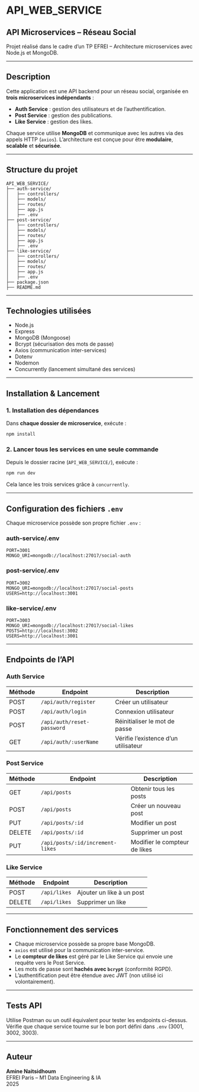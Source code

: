 # API_WEB_SERVICE  
## API Microservices – Réseau Social

Projet réalisé dans le cadre d’un TP EFREI – Architecture microservices avec Node.js et MongoDB.

---

## Description

Cette application est une API backend pour un réseau social, organisée en **trois microservices indépendants** :

- **Auth Service** : gestion des utilisateurs et de l’authentification.
- **Post Service** : gestion des publications.
- **Like Service** : gestion des likes.

Chaque service utilise **MongoDB** et communique avec les autres via des appels HTTP (`axios`). L’architecture est conçue pour être **modulaire**, **scalable** et **sécurisée**.

---

## Structure du projet

```
API_WEB_SERVICE/
├── auth-service/
│   ├── controllers/
│   ├── models/
│   ├── routes/
│   ├── app.js
│   ├── .env
├── post-service/
│   ├── controllers/
│   ├── models/
│   ├── routes/
│   ├── app.js
│   ├── .env
├── like-service/
│   ├── controllers/
│   ├── models/
│   ├── routes/
│   ├── app.js
│   ├── .env
├── package.json
├── README.md
```

---

## Technologies utilisées

- Node.js  
- Express  
- MongoDB (Mongoose)  
- Bcrypt (sécurisation des mots de passe)  
- Axios (communication inter-services)  
- Dotenv  
- Nodemon  
- Concurrently (lancement simultané des services)

---

## Installation & Lancement

### 1. Installation des dépendances

Dans **chaque dossier de microservice**, exécute :

```bash
npm install
```

### 2. Lancer tous les services en une seule commande

Depuis le dossier racine (`API_WEB_SERVICE/`), exécute :

```bash
npm run dev
```

Cela lance les trois services grâce à `concurrently`.

---

## Configuration des fichiers `.env`

Chaque microservice possède son propre fichier `.env` :

### auth-service/.env

```env
PORT=3001
MONGO_URI=mongodb://localhost:27017/social-auth
```

### post-service/.env

```env
PORT=3002
MONGO_URI=mongodb://localhost:27017/social-posts
USERS=http://localhost:3001
```

### like-service/.env

```env
PORT=3003
MONGO_URI=mongodb://localhost:27017/social-likes
POSTS=http://localhost:3002
USERS=http://localhost:3001
```

---

## Endpoints de l’API

### Auth Service

| Méthode | Endpoint                     | Description                       |
|---------|------------------------------|-----------------------------------|
| POST    | `/api/auth/register`         | Créer un utilisateur              |
| POST    | `/api/auth/login`            | Connexion utilisateur             |
| POST    | `/api/auth/reset-password`   | Réinitialiser le mot de passe     |
| GET     | `/api/auth/:userName`        | Vérifie l’existence d’un utilisateur |

### Post Service

| Méthode | Endpoint                             | Description                    |
|---------|--------------------------------------|--------------------------------|
| GET     | `/api/posts`                         | Obtenir tous les posts         |
| POST    | `/api/posts`                         | Créer un nouveau post          |
| PUT     | `/api/posts/:id`                     | Modifier un post               |
| DELETE  | `/api/posts/:id`                     | Supprimer un post              |
| PUT     | `/api/posts/:id/increment-likes`     | Modifier le compteur de likes  |

### Like Service

| Méthode | Endpoint              | Description                    |
|---------|-----------------------|--------------------------------|
| POST    | `/api/likes`          | Ajouter un like à un post      |
| DELETE  | `/api/likes`          | Supprimer un like              |

---

## Fonctionnement des services

- Chaque microservice possède sa propre base MongoDB.
- `axios` est utilisé pour la communication inter-service.
- Le **compteur de likes** est géré par le Like Service qui envoie une requête vers le Post Service.
- Les mots de passe sont **hachés avec `bcrypt`** (conformité RGPD).
- L’authentification peut être étendue avec JWT (non utilisé ici volontairement).

---

## Tests API

Utilise Postman ou un outil équivalent pour tester les endpoints ci-dessus.  
Vérifie que chaque service tourne sur le bon port défini dans `.env` (3001, 3002, 3003).

---

## Auteur

**Amine Naitsidhoum**  
EFREI Paris – M1 Data Engineering & IA  
2025